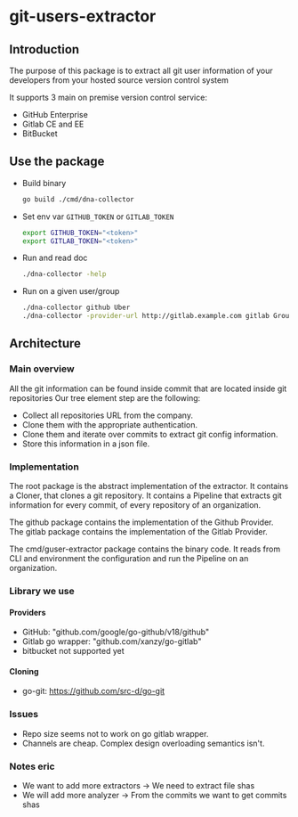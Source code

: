 # git-users-extractor

## Introduction

The purpose of this package is to extract all git user information of your developers from your hosted source version control system

It supports 3 main on premise version control service:

* GitHub Enterprise
* Gitlab CE and EE
* BitBucket

## Use the package

* Build binary
    ```sh
    go build ./cmd/dna-collector
    ```
* Set env var `GITHUB_TOKEN` or `GITLAB_TOKEN`
    ```sh
    export GITHUB_TOKEN="<token>"
    export GITLAB_TOKEN="<token>"
    ```
* Run and read doc
    ```sh
    ./dna-collector -help
    ```
* Run on a given user/group
    ```sh
    ./dna-collector github Uber
    ./dna-collector -provider-url http://gitlab.example.com gitlab Groupe
    ```

## Architecture

### Main overview
All the git information can be found inside commit that are located inside git repositories
Our tree element step are the following:
* Collect all repositories URL from the company.
* Clone them with the appropriate authentication.
* Clone them and iterate over commits to extract git config information.
* Store this information in a json file.

### Implementation
The root package is the abstract implementation of the extractor. It contains a Cloner, that clones a git repository.
It contains a Pipeline that extracts git information for every commit, of every repository of an organization.

The github package contains the implementation of the Github Provider.
The gitlab package contains the implementation of the Gitlab Provider.

The cmd/guser-extractor package contains the binary code. It reads from CLI and environment the configuration and run the Pipeline on an organization.

### Library we use

#### Providers
* GitHub: "github.com/google/go-github/v18/github"
* Gitlab go wrapper: "github.com/xanzy/go-gitlab"
* bitbucket not supported yet

#### Cloning
* go-git: https://github.com/src-d/go-git


### Issues
* Repo size seems not to work on go gitlab wrapper.
* Channels are cheap. Complex design overloading semantics isn't.


### Notes eric 

* We want to add more extractors -> We need to extract file shas
* We will add more analyzer -> From the commits we want to get commits shas
